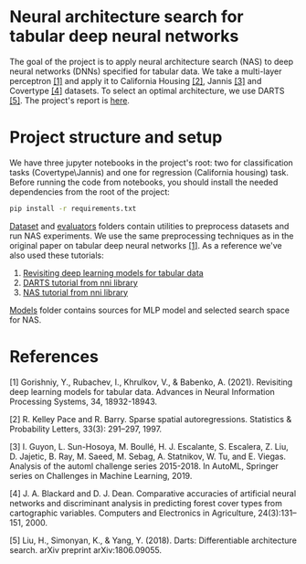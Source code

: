 # Neural architecture search for tabular deep neural networks

The goal of the project is to apply neural architecture search (NAS) to deep neural networks (DNNs) specified for tabular data. We take a multi-layer perceptron [[1]](#1) and apply it to California Housing [[2]](#2), Jannis [[3]](#3) and Covertype [[4]](#4) datasets. To select an optimal architecture, we use DARTS [[5]](#5). The project's report is [here](./report/report.pdf).

# Project structure and setup

We have three jupyter notebooks in the project's root: two for classification tasks (Covertype\Jannis) and one for regression (California housing) task. Before running the code from notebooks, you should install the needed dependencies from the root of the project:

```bash
pip install -r requirements.txt
```

[Dataset](./dataset/) and [evaluators](./evaluators/) folders contain utilities to preprocess datasets and run NAS experiments. We use the same preprocessing techniques as in the original paper on tabular deep neural networks [[1]](#1). As a reference we've also used these tutorials:

1) [Revisiting deep learning models for tabular data](https://github.com/yandex-research/rtdl-revisiting-models/blob/main/package/example.ipynb)
2) [DARTS tutorial from nni library](https://github.com/microsoft/nni/blob/master/examples/tutorials/darts.py#L297)
3) [NAS tutorial from nni library](https://github.com/microsoft/nni/blob/master/examples/tutorials/hello_nas.py)

[Models](./models/) folder contains sources for MLP model and selected search space for NAS.
<!-- 1) Hidden dimension for linear layers from the `[32, 64, 128, 256, 512]` grid.
2) Number of blocks in the `[1, 10]` range (except one in_block, so `[2, 11]` blocks in total). Each is a sequence of linear, activation and dropout layers.
3) Activation type within each block. One of `nn.ReLU, nn.GELU, nn.SiLU`. -->

# References
<a id="1">[1]</a> 
Gorishniy, Y., Rubachev, I., Khrulkov, V., & Babenko, A. (2021). Revisiting deep learning models for tabular data. Advances in Neural Information Processing Systems, 34, 18932-18943.

<a id="2">[2]</a>
R. Kelley Pace and R. Barry. Sparse spatial autoregressions. Statistics & Probability Letters, 33(3):
291–297, 1997.

<a id="3">[3]</a>
I. Guyon, L. Sun-Hosoya, M. Boullé, H. J. Escalante, S. Escalera, Z. Liu, D. Jajetic, B. Ray, M. Saeed,
M. Sebag, A. Statnikov, W. Tu, and E. Viegas. Analysis of the automl challenge series 2015-2018.
In AutoML, Springer series on Challenges in Machine Learning, 2019.

<a id="4">[4]</a>
J. A. Blackard and D. J. Dean. Comparative accuracies of artificial neural networks and discriminant
analysis in predicting forest cover types from cartographic variables. Computers and Electronics
in Agriculture, 24(3):131–151, 2000.

<a id="5">[5]</a>
Liu, H., Simonyan, K., & Yang, Y. (2018). Darts: Differentiable architecture search. arXiv preprint arXiv:1806.09055.
